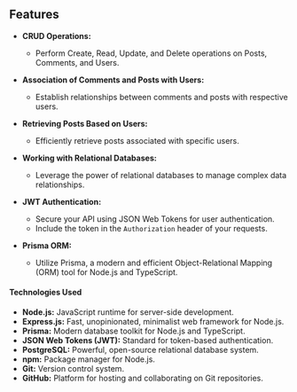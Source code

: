 ## Features

- **CRUD Operations:**
  - Perform Create, Read, Update, and Delete operations on Posts, Comments, and Users.

- **Association of Comments and Posts with Users:**
  - Establish relationships between comments and posts with respective users.

- **Retrieving Posts Based on Users:**
  - Efficiently retrieve posts associated with specific users.

- **Working with Relational Databases:**
  - Leverage the power of relational databases to manage complex data relationships.

- **JWT Authentication:**
  - Secure your API using JSON Web Tokens for user authentication.
  - Include the token in the `Authorization` header of your requests.

- **Prisma ORM:**
  - Utilize Prisma, a modern and efficient Object-Relational Mapping (ORM) tool for Node.js and TypeScript.

#### Technologies Used

- **Node.js:** JavaScript runtime for server-side development.
- **Express.js:** Fast, unopinionated, minimalist web framework for Node.js.
- **Prisma:** Modern database toolkit for Node.js and TypeScript.
- **JSON Web Tokens (JWT):** Standard for token-based authentication.
- **PostgreSQL:** Powerful, open-source relational database system.
- **npm:** Package manager for Node.js.
- **Git:** Version control system.
- **GitHub:** Platform for hosting and collaborating on Git repositories.

